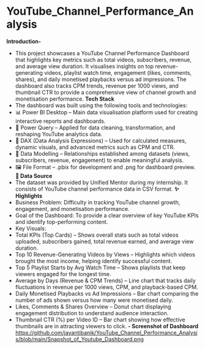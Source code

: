 # YouTube_Channel_Performance_Analysis
**Introduction-**
- This project showcases a YouTube Channel Performance Dashboard that highlights key metrics such as total videos, subscribers, revenue, and average view duration. It visualises insights on top revenue-generating videos, playlist watch time, engagement (likes, comments, shares), and daily monetised playbacks versus ad impressions. The dashboard also tracks CPM trends, revenue per 1000 views, and thumbnail CTR to provide a comprehensive view of channel growth and monetisation performance.
**Tech Stack**
- The dashboard was built using the following tools and technologies:
- 📊 Power BI Desktop – Main data visualisation platform used for creating interactive reports and dashboards.
- 🔄 Power Query – Applied for data cleaning, transformation, and reshaping YouTube analytics data.
- 📐 DAX (Data Analysis Expressions) – Used for calculated measures, dynamic visuals, and advanced metrics such as CPM and CTR.
- 🔗 Data Modelling – Relationships established among datasets (views, subscribers, revenue, engagement) to enable meaningful analysis.
- 🖼 File Format – .pbix for development and .png for dashboard preview.
**📂 Data Source**
- The dataset was provided by Unified Mentor during my internship. It consists of YouTube channel performance data in CSV format.
**✨ Highlights**
- Business Problem:
  Difficulty in tracking YouTube channel growth, engagement, and monetisation performance.
- Goal of the Dashboard:
  To provide a clear overview of key YouTube KPIs and identify top-performing content.
- Key Visuals:
- Total KPIs (Top Cards) – Shows overall stats such as total videos uploaded, subscribers gained, total revenue earned, and average view duration.
- Top 10 Revenue-Generating Videos by Views – Highlights which videos brought the most income, helping identify successful content.
- Top 5 Playlist Starts by Avg Watch Time – Shows playlists that keep viewers engaged for the longest time.
- Average by Days (Revenue & CPM Trends) – Line chart that tracks daily fluctuations in revenue per 1000 views, CPM, and playback-based CPM.
- Daily Monetised Playbacks vs Ad Impressions – Bar chart comparing the number of ads shown versus how many were monetised daily.
- Likes, Comments & Shares Overview – Donut chart displaying engagement distribution to understand audience interaction.
- Thumbnail CTR (%) per Video ID – Bar chart showing how effective thumbnails are in attracting viewers to click.
**- Screenshot of Dashboard**
https://github.com/jayantibanik/YouTube_Channel_Performance_Analysis/blob/main/Snapshot_of_Youtube_Dashboard.png

